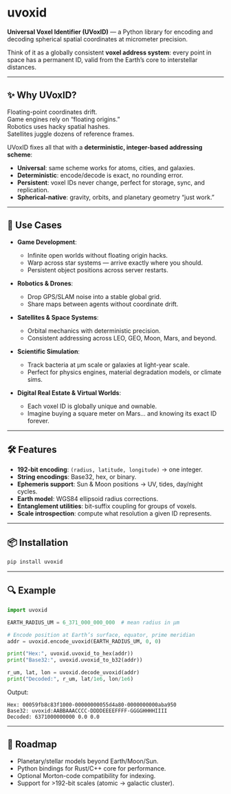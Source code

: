 # uvoxid

**Universal Voxel Identifier (UVoxID)** — a Python library for encoding and decoding spherical spatial coordinates at micrometer precision.  

Think of it as a globally consistent **voxel address system**: every point in space has a permanent ID, valid from the Earth’s core to interstellar distances.

---

## ✨ Why UVoxID?

Floating-point coordinates drift.  
Game engines rely on “floating origins.”  
Robotics uses hacky spatial hashes.  
Satellites juggle dozens of reference frames.  

UVoxID fixes all that with a **deterministic, integer-based addressing scheme**:

- **Universal**: same scheme works for atoms, cities, and galaxies.  
- **Deterministic**: encode/decode is exact, no rounding error.  
- **Persistent**: voxel IDs never change, perfect for storage, sync, and replication.  
- **Spherical-native**: gravity, orbits, and planetary geometry “just work.”  

---

## 🚀 Use Cases

- **Game Development**:  
  - Infinite open worlds without floating origin hacks.  
  - Warp across star systems — arrive exactly where you should.  
  - Persistent object positions across server restarts.  

- **Robotics & Drones**:  
  - Drop GPS/SLAM noise into a stable global grid.  
  - Share maps between agents without coordinate drift.  

- **Satellites & Space Systems**:  
  - Orbital mechanics with deterministic precision.  
  - Consistent addressing across LEO, GEO, Moon, Mars, and beyond.  

- **Scientific Simulation**:  
  - Track bacteria at µm scale or galaxies at light-year scale.  
  - Perfect for physics engines, material degradation models, or climate sims.  

- **Digital Real Estate & Virtual Worlds**:  
  - Each voxel ID is globally unique and ownable.  
  - Imagine buying a square meter on Mars… and knowing its exact ID forever.  

---

## 🛠 Features

- **192-bit encoding**: `(radius, latitude, longitude)` → one integer.  
- **String encodings**: Base32, hex, or binary.  
- **Ephemeris support**: Sun & Moon positions → UV, tides, day/night cycles.  
- **Earth model**: WGS84 ellipsoid radius corrections.  
- **Entanglement utilities**: bit-suffix coupling for groups of voxels.  
- **Scale introspection**: compute what resolution a given ID represents.  

---

## 📦 Installation

```bash
pip install uvoxid
```

---

## 🔍 Example

```python
import uvoxid

EARTH_RADIUS_UM = 6_371_000_000_000  # mean radius in µm

# Encode position at Earth’s surface, equator, prime meridian
addr = uvoxid.encode_uvoxid(EARTH_RADIUS_UM, 0, 0)

print("Hex:", uvoxid.uvoxid_to_hex(addr))
print("Base32:", uvoxid.uvoxid_to_b32(addr))

r_um, lat, lon = uvoxid.decode_uvoxid(addr)
print("Decoded:", r_um, lat/1e6, lon/1e6)
```

Output:
```
Hex: 00059fb8c83f1000-00000000055d4a80-0000000000aba950
Base32: uvoxid:AABBAAACCCC-DDDDEEEEFFFF-GGGGHHHHIIII
Decoded: 6371000000000 0.0 0.0
```

---

## 📖 Roadmap

- Planetary/stellar models beyond Earth/Moon/Sun.  
- Python bindings for Rust/C++ core for performance.  
- Optional Morton-code compatibility for indexing.  
- Support for >192-bit scales (atomic → galactic cluster).  
